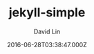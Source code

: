 ---
title: jekyll-simple
github: https://github.com/wild-flame/jekyll-simple
demo: https://wild-flame.github.io/jekyll-simple
author: David Lin
ssg:
  - Jekyll
cms:
  - No Cms
date: 2016-06-28T03:38:47.000Z
github_branch: master
description: a simple jekyll theme
stale: true
---